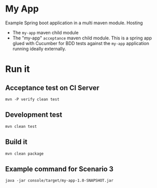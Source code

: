 # My App

Example Spring boot application in a multi maven module. Hosting
- The `my-app` maven child module
- The "my-app" `acceptance` maven child module.  This is a spring app glued with Cucumber for BDD tests
against the `my-app` application running ideally externally. 

# Run it

## Acceptance test on CI Server

    mvn -P verify clean test

## Development test

    mvn clean test
      
## Build it

    mvn clean package

## Example command for Scenario 3

    java -jar console/target/my-app-1.0-SNAPSHOT.jar
